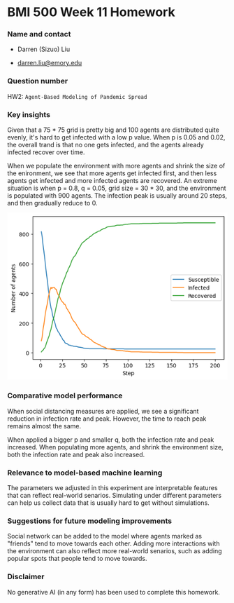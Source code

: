 # BMI 500 Week 11 Homework

### Name and contact

- Darren (Sizuo) Liu

- darren.liu@emory.edu

### Question number

HW2: `Agent-Based Modeling of Pandemic Spread`

### Key insights

Given that a 75 * 75 grid is pretty big and 100 agents are distributed quite evenly, it's hard to get infected with a low p value. When p is 0.05 and 0.02, the overall trand is that no one gets infected, and the agents already infected recover over time.

When we populate the environment with more agents and shrink the size of the enironment, we see that more agents get infected first, and then less agents get infected and more infected agents are recovered. An extreme situation is when p = 0.8, q = 0.05, grid size = 30 * 30, and the environment is populated with 900 agents. The infection peak is usually around 20 steps, and then gradually reduce to 0.

<img src="./plots/a.png" />

### Comparative model performance

When social distancing measures are applied, we see a significant reduction in infection rate and peak. However, the time to reach peak remains almost the same.

When applied a bigger p and smaller q, both the infection rate and peak increased. When populating more agents, and shrink the environment size, both the infection rate and peak also increased.

### Relevance to model-based machine learning

The parameters we adjusted in this experiment are interpretable features that can reflect real-world senarios. Simulating under different parameters can help us collect data that is usually hard to get without simulations.

### Suggestions for future modeling improvements

Social network can be added to the model where agents marked as "friends" tend to move towards each other. Adding more interactions with the environment can also reflect more real-world senarios, such as adding popular spots that people tend to move towards.

### Disclaimer

No generative AI (in any form) has been used to complete this homework.